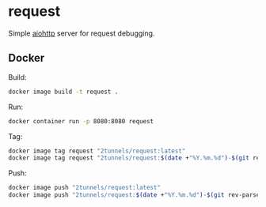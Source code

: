 # request

Simple [aiohttp](https://aiohttp.readthedocs.io/en/stable/) server for request debugging.

## Docker

Build:

```bash
docker image build -t request .
```

Run:

```bash
docker container run -p 8080:8080 request
```

Tag:

```bash
docker image tag request "2tunnels/request:latest"
docker image tag request "2tunnels/request:$(date +"%Y.%m.%d")-$(git rev-parse --short HEAD)"
```

Push:

```bash
docker image push "2tunnels/request:latest"
docker image push "2tunnels/request:$(date +"%Y.%m.%d")-$(git rev-parse --short HEAD)"
```
